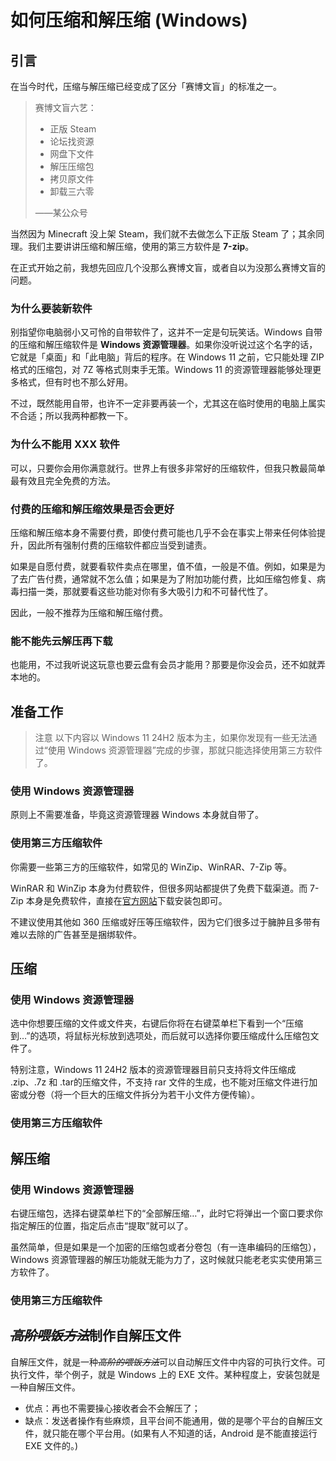 # 如何压缩和解压缩 (Windows)

## 引言

在当今时代，压缩与解压缩已经变成了区分「赛博文盲」的标准之一。

> 赛博文盲六艺：
>
> - 正版 Steam
> - 论坛找资源
> - 网盘下文件
> - 解压压缩包
> - 拷贝原文件
> - 卸载三六零
>
> ——某公众号

当然因为 Minecraft 没上架 Steam，我们就不去做怎么下正版 Steam 了；其余同理。我们主要讲讲压缩和解压缩，使用的第三方软件是 **7-zip**。

在正式开始之前，我想先回应几个没那么赛博文盲，或者自以为没那么赛博文盲的问题。

### 为什么要装新软件

别指望你电脑弱小又可怜的自带软件了，这并不一定是句玩笑话。Windows 自带的压缩和解压缩软件是 **Windows 资源管理器**。如果你没听说过这个名字的话，它就是「桌面」和「此电脑」背后的程序。在 Windows 11 之前，它只能处理 ZIP 格式的压缩包，对 7Z 等格式则束手无策。Windows 11 的资源管理器能够处理更多格式，但有时也不那么好用。

不过，既然能用自带，也许不一定非要再装一个，尤其这在临时使用的电脑上属实不合适；所以我两种都教一下。

### 为什么不能用 XXX 软件

可以，只要你会用你满意就行。世界上有很多非常好的压缩软件，但我只教最简单最有效且完全免费的方法。

### 付费的压缩和解压缩效果是否会更好

压缩和解压缩本身不需要付费，即使付费可能也几乎不会在事实上带来任何体验提升，因此所有强制付费的压缩软件都应当受到谴责。

如果是自愿付费，就要看软件卖点在哪里，值不值，一般是不值。例如，如果是为了去广告付费，通常就不怎么值；如果是为了附加功能付费，比如压缩包修复、病毒扫描一类，那就要看这些功能对你有多大吸引力和不可替代性了。

因此，一般不推荐为压缩和解压缩付费。

### 能不能先云解压再下载

也能用，不过我听说这玩意也要云盘有会员才能用？那要是你没会员，还不如就弄本地的。

## 准备工作

> 注意
> 以下内容以 Windows 11 24H2 版本为主，如果你发现有一些无法通过“使用 Windows 资源管理器”完成的步骤，那就只能选择使用第三方软件了。

### 使用 Windows 资源管理器

原则上不需要准备，毕竟这资源管理器 Windows 本身就自带了。

### 使用第三方压缩软件

你需要一些第三方的压缩软件，如常见的 WinZip、WinRAR、7-Zip 等。

WinRAR 和 WinZip 本身为付费软件，但很多网站都提供了免费下载渠道。而 7-Zip 本身是免费软件，直接在[官方网站](https://www.7-zip.org/)下载安装包即可。

不建议使用其他如 360 压缩或好压等压缩软件，因为它们很多过于臃肿且多带有难以去除的广告甚至是捆绑软件。

## 压缩

### 使用 Windows 资源管理器

选中你想要压缩的文件或文件夹，右键后你将在右键菜单栏下看到一个“压缩到…”的选项，将鼠标光标放到选项处，而后就可以选择你要压缩成什么压缩包文件了。

特别注意，Windows 11 24H2 版本的资源管理器目前只支持将文件压缩成 .zip、.7z 和 .tar的压缩文件，不支持 rar 文件的生成，也不能对压缩文件进行加密或分卷（将一个巨大的压缩文件拆分为若干小文件方便传输）。

### 使用第三方压缩软件

## 解压缩

### 使用 Windows 资源管理器

右键压缩包，选择右键菜单栏下的“全部解压缩…”，此时它将弹出一个窗口要求你指定解压的位置，指定后点击“提取”就可以了。

虽然简单，但是如果是一个加密的压缩包或者分卷包（有一连串编码的压缩包），Windows 资源管理器的解压功能就无能为力了，这时候就只能老老实实使用第三方软件了。

### 使用第三方压缩软件

## ~~*高阶喂饭方法*~~制作自解压文件

自解压文件，就是一种~~*高阶的喂饭方法*~~可以自动解压文件中内容的可执行文件。可执行文件，举个例子，就是 Windows 上的 EXE 文件。某种程度上，安装包就是一种自解压文件。

- 优点：再也不需要操心接收者会不会解压了；
- 缺点：发送者操作有些麻烦，且平台间不能通用，做的是哪个平台的自解压文件，就只能在哪个平台用。(如果有人不知道的话，Android 是不能直接运行 EXE 文件的。)
